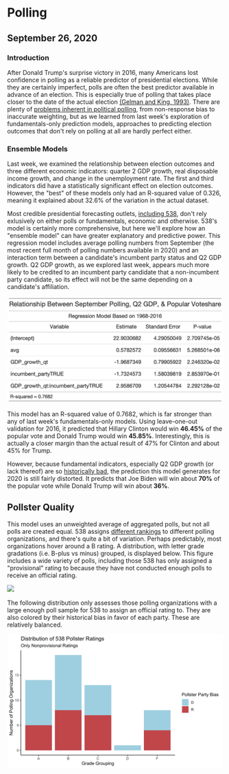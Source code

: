 # Polling
## September 26, 2020

### Introduction
After Donald Trump's surprise victory in 2016, many Americans lost confidence in polling as a reliable predictor of presidential elections. While they are certainly imperfect, polls are often the best predictor available in advance of an election. This is especially true of polling that takes place closer to the date of the actual election [(Gelman and King, 1993)](https://hollis.harvard.edu/primo-explore/fulldisplay?docid=TN_cdi_gale_infotracacademiconefile_A14564056&context=PC&vid=HVD2&search_scope=everything&tab=everything&lang=en_US). There are plenty of [problems inherent in political polling](https://www.newyorker.com/magazine/2020/03/09/the-problems-inherent-in-political-polling), from non-response bias to inaccurate weighting, but as we learned from last week's exploration of fundamentals-only prediction models, approaches to predicting election outcomes that don't rely on polling at all are hardly perfect either.

### Ensemble Models
Last week, we examined the relationship between election outcomes and three different economic indicators: quarter 2 GDP growth, real disposable income growth, and change in the unemployment rate. The first and third indicators did have a statistically significant effect on election outcomes. However, the "best" of these models only had an R-squared value of 0.326, meaning it explained about 32.6% of the variation in the actual dataset. 

Most credible presidential forecasting outlets, [including 538](https://fivethirtyeight.com/features/how-fivethirtyeights-2020-presidential-forecast-works-and-whats-different-because-of-covid-19/), don't rely exlusively on either polls or fundamentals, economic and otherwise. 538's model is certainly more comprehensive, but here we'll explore how an "ensemble model" can have greater explanatory and predictive power. This regression model includes average polling numbers from September (the most recent full month of polling numbers available in 2020) and an interaction term between a candidate's incumbent party status and Q2 GDP growth. Q2 GDP growth, as we explored last week, appears much more likely to be credited to an incumbent party candidate that a non-incumbent party candidate, so its effect will not be the same depending on a candidate's affiliation.

![](figures/full_sept_model.png)

This model has an R-squared value of 0.7682, which is far stronger than any of last week's fundamentals-only models. Using leave-one-out validation for 2016, it predicted that Hillary Clinton would win **46.45%** of the popular vote and Donald Trump would win **45.85%**. Interestingly, this is actually a closer margin than the actual result of 47% for Clinton and about 45% for Trump. 

However, because fundamental indicators, especially Q2 GDP growth (or lack thereof) are so [historically bad](https://www.wsj.com/articles/coronavirus-slump-is-worst-since-great-depression-will-it-be-as-painful-11589115601), the prediction this model generates for 2020 is still fairly distorted. It predicts that Joe Biden will win about **70%** of the popular vote while Donald Trump will win about **36%**. 

## Pollster Quality
This model uses an unweighted average of aggregated polls, but not all polls are created equal. 538 assigns [different rankings](https://github.com/fivethirtyeight/data/tree/master/pollster-ratings) to different polling organizations, and there's quite a bit of variation. Perhaps predictably, most organizations hover around a B rating. A distribution, with letter grade gradations (i.e. B-plus vs minus) grouped, is displayed below. This figure includes a wide variety of polls, including those 538 has only assigned a "provisional" rating to because they have not conducted enough polls to receive an official rating.

![](figures/grade_plot_simp.png)

The following distribution only assesses those polling organizations with a large enough poll sample for 538 to assign an official rating to. They are also colored by their historical bias in favor of each party. These are relatively balanced.

![](figures/grade_plot_full_simp.png)

